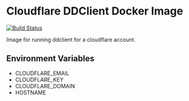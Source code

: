 # Cloudflare DDClient Docker Image

[![Build Status](https://travis-ci.org/jbuncle/cloudflare-ddclient.svg?branch=master)](https://travis-ci.org/jbuncle/cloudflare-ddclient)

Image for running ddclient for a cloudflare account.


## Environment Variables

- CLOUDFLARE_EMAIL
- CLOUDFLARE_KEY
- CLOUDFLARE_DOMAIN
- HOSTNAME